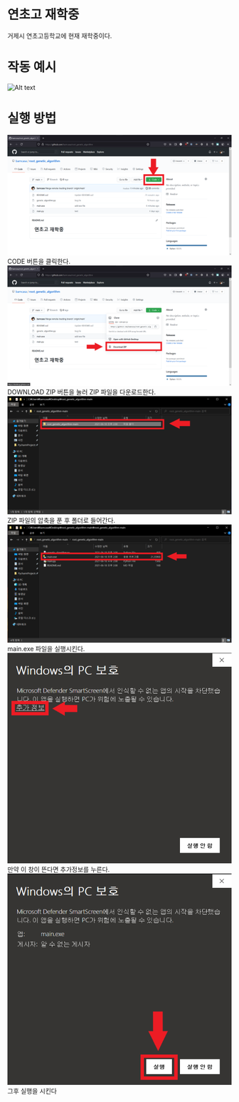 # 연초고 재학중
거제시 연초고등학교에 현재 재학중이다.

# 작동 예시
![Alt text](https://raw.githubusercontent.com/bamcasa/root_genetic_algorithm/main/Image/sample.gif)  
# 실행 방법
![Alt text](https://raw.githubusercontent.com/bamcasa/root_genetic_algorithm/main/Image/start_1.png)  
CODE 버튼을 클릭한다.  
![Alt text](https://raw.githubusercontent.com/bamcasa/root_genetic_algorithm/main/Image/start_2.png)  
DOWNLOAD ZIP 버튼을 눌러 ZIP 파일을 다운로드한다.  
![Alt text](https://raw.githubusercontent.com/bamcasa/root_genetic_algorithm/main/Image/start_3.png)  
ZIP 파일의 압축을 푼 후 폴더로 들어간다.  
![Alt text](https://raw.githubusercontent.com/bamcasa/root_genetic_algorithm/main/Image/start_4.png)  
main.exe 파일을 실행시킨다.  
![Alt text](https://raw.githubusercontent.com/bamcasa/root_genetic_algorithm/main/Image/start_5.png)  
만약 이 창이 뜬다면 추가정보를 누른다.  
![Alt text](https://raw.githubusercontent.com/bamcasa/root_genetic_algorithm/main/Image/start_6.png)  
그후 실행을 시킨다  
